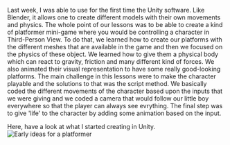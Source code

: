 Last week, I was able to use for the first time the Unity software. Like Blender, it allows one to create different models with their own movements and physics. 
The whole point of our lessons was to be able to create a kind of platformer mini-game where you would be controlling a character in Third-Person View. To do that, we learned how to create our platforms with the different meshes that are available in the game and then we focused on the physics of these object.
We learned how to give them a physical body which can react to gravity, friction and many different kind of forces. We also animated their visual representation to have some really good-looking platforms.
The main challenge in this lessons were to make the character playable and the solutions to that was the script method. We basically coded the different movements of the character based upon the inputs that we were giving and we coded a camera that would follow our little boy everywhere so that the player can always see evrything. The final step was to give 'life' to the character by adding some animation based on the input.

Here, have a look at what I started creating in Unity.
![Early ideas for a platformer](https://user-images.githubusercontent.com/91050310/134920357-2433219f-f81f-4535-b269-b179bb231c60.png)
